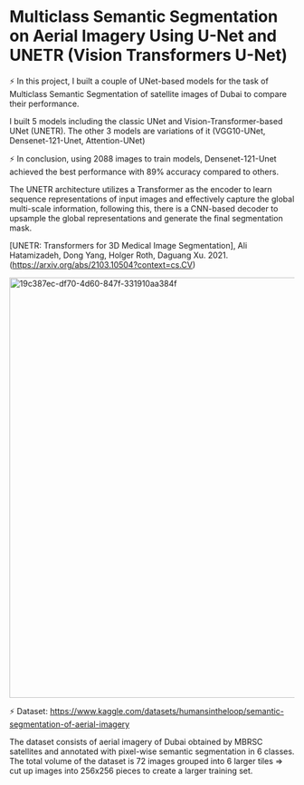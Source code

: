 # Multiclass Semantic Segmentation on Aerial Imagery Using U-Net and UNETR (Vision Transformers U-Net)

⚡ In this project, I built a couple of UNet-based models for the task of Multiclass Semantic Segmentation of satellite images of Dubai to compare their performance.

I built 5 models including the classic UNet and Vision-Transformer-based UNet (UNETR).
The other 3 models are variations of it (VGG10-UNet, Densenet-121-Unet, Attention-UNet)

⚡ In conclusion, using 2088 images to train models, Densenet-121-Unet achieved the best performance with 89% accuracy compared to others. 

The UNETR architecture utilizes a Transformer as the encoder to learn sequence representations of input images and effectively capture the global multi-scale information, following this, there is a CNN-based decoder to upsample the global representations and generate the final segmentation mask.

[UNETR: Transformers for 3D Medical Image Segmentation],
Ali Hatamizadeh, Dong Yang, Holger Roth, Daguang Xu. 2021. (https://arxiv.org/abs/2103.10504?context=cs.CV)

<img width="741" alt="19c387ec-df70-4d60-847f-331910aa384f" src="https://github.com/NiloofarAZAD/ViT-and-CNN-Based-UNet-Models-Semantic-Segmentation-Aerial-Imagery/assets/128168974/ea6af991-460c-4c84-a2f6-e0c15f99c99c">


⚡ Dataset: https://www.kaggle.com/datasets/humansintheloop/semantic-segmentation-of-aerial-imagery

The dataset consists of aerial imagery of Dubai obtained by MBRSC satellites and annotated with pixel-wise semantic segmentation in 6 classes. The total volume of the dataset is 72 images grouped into 6 larger tiles => cut up images into 256x256 pieces to create a larger training set. 
